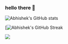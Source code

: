 ### hello there 👋

![Abhishek's GitHub stats](https://github-readme-stats.vercel.app/api?username=abhish127&theme=blueberry)

[![Abhishek's GitHub Streak](https://github-readme-streak-stats.herokuapp.com/?theme=dark&user=anish-lakkapragada&hide_border=true)

![](https://komarev.com/ghpvc/?username=abhish127)


<!--
**abhish127/abhish127** is a ✨ _special_ ✨ repository because its `README.md` (this file) appears on your GitHub profile.

Here are some ideas to get you started:

- 🔭 I’m currently working on ...
- 🌱 I’m currently learning ...
- 👯 I’m looking to collaborate on ...
- 🤔 I’m looking for help with ...
- 💬 Ask me about ...
- 📫 How to reach me: ...
- 😄 Pronouns: ...
- ⚡ Fun fact: ...
-->
